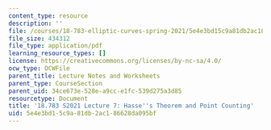 ```yaml
---
content_type: resource
description: ''
file: /courses/18-783-elliptic-curves-spring-2021/5e4e3bd15c9a81db2ac186628da095bf_MIT18_783S21_notes7.pdf
file_size: 434312
file_type: application/pdf
learning_resource_types: []
license: https://creativecommons.org/licenses/by-nc-sa/4.0/
ocw_type: OCWFile
parent_title: Lecture Notes and Worksheets
parent_type: CourseSection
parent_uid: 34ce673e-528e-a9cc-e1fc-539d275a3d85
resourcetype: Document
title: '18.783 S2021 Lecture 7: Hasse''s Theorem and Point Counting'
uid: 5e4e3bd1-5c9a-81db-2ac1-86628da095bf
---
```


